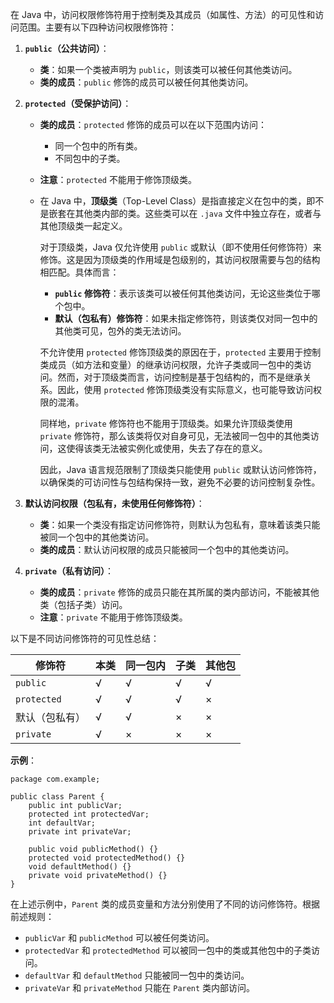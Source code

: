 在 Java 中，访问权限修饰符用于控制类及其成员（如属性、方法）的可见性和访问范围。主要有以下四种访问权限修饰符：

1. **`public`（公共访问）**：

   - **类**：如果一个类被声明为 `public`，则该类可以被任何其他类访问。
   - **类的成员**：`public` 修饰的成员可以被任何其他类访问。

2. **`protected`（受保护访问）**：

   - **类的成员**：`protected` 修饰的成员可以在以下范围内访问：

     - 同一个包中的所有类。
     - 不同包中的子类。

   - **注意**：`protected` 不能用于修饰顶级类。

   - 在 Java 中，**顶级类**（Top-Level Class）是指直接定义在包中的类，即不是嵌套在其他类内部的类。这些类可以在 `.java` 文件中独立存在，或者与其他顶级类一起定义。

     对于顶级类，Java 仅允许使用 `public` 或默认（即不使用任何修饰符）来修饰。这是因为顶级类的作用域是包级别的，其访问权限需要与包的结构相匹配。具体而言：

     - **`public` 修饰符**：表示该类可以被任何其他类访问，无论这些类位于哪个包中。
     - **默认（包私有）修饰符**：如果未指定修饰符，则该类仅对同一包中的其他类可见，包外的类无法访问。

     不允许使用 `protected` 修饰顶级类的原因在于，`protected` 主要用于控制类成员（如方法和变量）的继承访问权限，允许子类或同一包中的类访问。然而，对于顶级类而言，访问控制是基于包结构的，而不是继承关系。因此，使用 `protected` 修饰顶级类没有实际意义，也可能导致访问权限的混淆。 

     同样地，`private` 修饰符也不能用于顶级类。如果允许顶级类使用 `private` 修饰符，那么该类将仅对自身可见，无法被同一包中的其他类访问，这使得该类无法被实例化或使用，失去了存在的意义。

     因此，Java 语言规范限制了顶级类只能使用 `public` 或默认访问修饰符，以确保类的可访问性与包结构保持一致，避免不必要的访问控制复杂性。

3. **默认访问权限（包私有，未使用任何修饰符）**：

   - **类**：如果一个类没有指定访问修饰符，则默认为包私有，意味着该类只能被同一个包中的其他类访问。
   - **类的成员**：默认访问权限的成员只能被同一个包中的其他类访问。

4. **`private`（私有访问）**：

   - **类的成员**：`private` 修饰的成员只能在其所属的类内部访问，不能被其他类（包括子类）访问。
   - **注意**：`private` 不能用于修饰顶级类。

以下是不同访问修饰符的可见性总结：

| 修饰符         | 本类 | 同一包内 | 子类 | 其他包 |
| -------------- | ---- | -------- | ---- | ------ |
| `public`       | √    | √        | √    | √      |
| `protected`    | √    | √        | √    | ×      |
| 默认（包私有） | √    | √        | ×    | ×      |
| `private`      | √    | ×        | ×    | ×      |

**示例**：

```
package com.example;

public class Parent {
    public int publicVar;
    protected int protectedVar;
    int defaultVar;
    private int privateVar;

    public void publicMethod() {}
    protected void protectedMethod() {}
    void defaultMethod() {}
    private void privateMethod() {}
}
```



在上述示例中，`Parent` 类的成员变量和方法分别使用了不同的访问修饰符。根据前述规则：

- `publicVar` 和 `publicMethod` 可以被任何类访问。
- `protectedVar` 和 `protectedMethod` 可以被同一包中的类或其他包中的子类访问。
- `defaultVar` 和 `defaultMethod` 只能被同一包中的类访问。
- `privateVar` 和 `privateMethod` 只能在 `Parent` 类内部访问。
